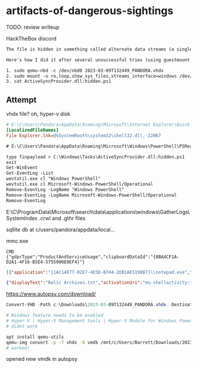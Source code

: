 # artifacts-of-dangerous-sightings

TODO: review writeup

HackTheBox discord

```txt
The file is hidden in something called alternate data streams (a single file may contain multiple files, sort of, the filename:stream1 is the format, https://www.malwarebytes.com/blog/news/2015/07/introduction-to-alternate-data-streams).

Here's how I did it after several unsuccessful tries (using guestmount and  getfattr on the file to extract the xattr didn't work):

1. sudo qemu-nbd -c /dev/nbd0 2023-03-09T132449_PANDORA.vhdx
2. sudo mount -o ro,loop,show_sys_files,streams_interface=windows /dev/nbd0p1 evidence/
3. cat ActiveSyncProvider.dll:hidden.ps1
```

## Attempt

vhdx file? oh, hyper-v disk

```ini
# E:\C\Users\Pandora\AppData\Roaming\Microsoft\Internet Explorer\Quick Launch\User Pinned\TaskBar
[LocalizedFileNames]
File Explorer.lnk=@%SystemRoot%\system32\shell32.dll,-22067
```

```txt
# E:\C\Users\Pandora\AppData\Roaming\Microsoft\Windows\PowerShell\PSReadline

type finpayload > C:\Windows\Tasks\ActiveSyncProvider.dll:hidden.ps1
exit
Get-WinEvent
Get-EventLog -List
wevtutil.exe cl "Windows PowerShell" 
wevtutil.exe cl Microsoft-Windows-PowerShell/Operational
Remove-EventLog -LogName "Windows PowerShell"
Remove-EventLog -LogName Microsoft-Windows-PowerShell/Operational
Remove-EventLog 
```

E:\C\ProgramData\Microsoft\search\data\applications\windows\GatherLogs\SystemIndex
.crwl and .gthr files

sqllite db at c/users/pandora/appdata/local...

mmc.exe

```
CMD
{"gdprType":"ProductAndServiceUsage","clipboardDataId":"{8BA4CF1A-D2A1-4F16-B5E4-5755900E0EF4}"}
```

```json
[{"application":"{1AC14E77-02E7-4E5D-B744-2EB1AE5198B7}\\notepad.exe","platform":"windows_win32"},{"application":"{D65231B0-B2F1-4857-A4CE-A8E7C6EA7D27}\\notepad.exe","platform":"windows_win32"},{"application":"{1AC14E77-02E7-4E5D-B744-2EB1AE5198B7}\\notepad.exe","platform":"packageId"},{"application":"","platform":"alternateId"}]

{"displayText":"Relic Archives.txt","activationUri":"ms-shellactivity:","appDisplayName":"Notepad","description":"C:\\Users\\Pandora\\Desktop\\Relic Archives.txt","backgroundColor":"black","contentUri":"file:///C:/Users/Pandora/Desktop/Relic%20Archives.txt?VolumeId={C68F7155-6FD3-40A9-B141-55132BC1EA43}&ObjectId={0967B823-BE6B-11ED-9C97-3CE9F7AFEF2D}&KnownFolderId=ThisPCDesktopFolder&KnownFolderLength=24"}
```

https://www.autopsy.com/download/

```powershell
Convert-VHD -Path c:\Downloads\2023-03-09T132449_PANDORA.vhdx -DestinationPath c:\Downloads\2023-03-09T132449_PANDORA.vhd

# Windows feature needs to be enabled
# Hyper-V | Hyper-V Management tools | Hyper-V Module for Windows PowerShell
# didnt work
```

```sh
apt install qemu-utils
qemu-img convert -p -f vhdx -O vmdk /mnt/c/Users/Barrett/Downloads/2023-03-09T132449_PANDORA.vhdx /mnt/c/Users/Barrett/Downloads/2023-03-09T132449_PANDORA.vmdk
# worked!
```

opened new vmdk in autopsy
